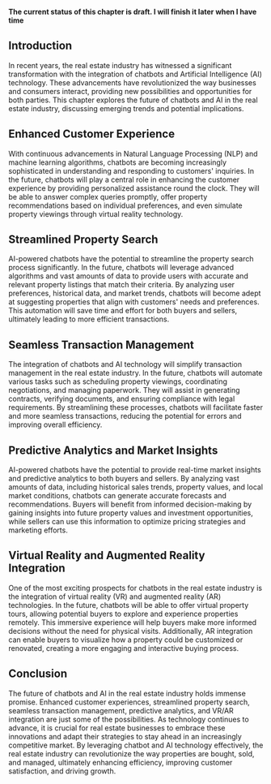 **The current status of this chapter is draft. I will finish it later when I have time**

Introduction
------------

In recent years, the real estate industry has witnessed a significant transformation with the integration of chatbots and Artificial Intelligence (AI) technology. These advancements have revolutionized the way businesses and consumers interact, providing new possibilities and opportunities for both parties. This chapter explores the future of chatbots and AI in the real estate industry, discussing emerging trends and potential implications.

Enhanced Customer Experience
----------------------------

With continuous advancements in Natural Language Processing (NLP) and machine learning algorithms, chatbots are becoming increasingly sophisticated in understanding and responding to customers' inquiries. In the future, chatbots will play a central role in enhancing the customer experience by providing personalized assistance round the clock. They will be able to answer complex queries promptly, offer property recommendations based on individual preferences, and even simulate property viewings through virtual reality technology.

Streamlined Property Search
---------------------------

AI-powered chatbots have the potential to streamline the property search process significantly. In the future, chatbots will leverage advanced algorithms and vast amounts of data to provide users with accurate and relevant property listings that match their criteria. By analyzing user preferences, historical data, and market trends, chatbots will become adept at suggesting properties that align with customers' needs and preferences. This automation will save time and effort for both buyers and sellers, ultimately leading to more efficient transactions.

Seamless Transaction Management
-------------------------------

The integration of chatbots and AI technology will simplify transaction management in the real estate industry. In the future, chatbots will automate various tasks such as scheduling property viewings, coordinating negotiations, and managing paperwork. They will assist in generating contracts, verifying documents, and ensuring compliance with legal requirements. By streamlining these processes, chatbots will facilitate faster and more seamless transactions, reducing the potential for errors and improving overall efficiency.

Predictive Analytics and Market Insights
----------------------------------------

AI-powered chatbots have the potential to provide real-time market insights and predictive analytics to both buyers and sellers. By analyzing vast amounts of data, including historical sales trends, property values, and local market conditions, chatbots can generate accurate forecasts and recommendations. Buyers will benefit from informed decision-making by gaining insights into future property values and investment opportunities, while sellers can use this information to optimize pricing strategies and marketing efforts.

Virtual Reality and Augmented Reality Integration
-------------------------------------------------

One of the most exciting prospects for chatbots in the real estate industry is the integration of virtual reality (VR) and augmented reality (AR) technologies. In the future, chatbots will be able to offer virtual property tours, allowing potential buyers to explore and experience properties remotely. This immersive experience will help buyers make more informed decisions without the need for physical visits. Additionally, AR integration can enable buyers to visualize how a property could be customized or renovated, creating a more engaging and interactive buying process.

Conclusion
----------

The future of chatbots and AI in the real estate industry holds immense promise. Enhanced customer experiences, streamlined property search, seamless transaction management, predictive analytics, and VR/AR integration are just some of the possibilities. As technology continues to advance, it is crucial for real estate businesses to embrace these innovations and adapt their strategies to stay ahead in an increasingly competitive market. By leveraging chatbot and AI technology effectively, the real estate industry can revolutionize the way properties are bought, sold, and managed, ultimately enhancing efficiency, improving customer satisfaction, and driving growth.
